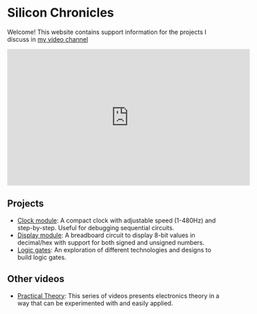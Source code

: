 # Silicon Chronicles

Welcome! This website contains support information for the projects I discuss in [my video channel](https://youtube.com/@dmoisset)

<iframe width="560" height="315" src="https://www.youtube.com/embed/lEcheJuldDg?si=5GvPXCvUlYwNTWM8" title="YouTube video player" frameborder="0" allow="accelerometer; autoplay; clipboard-write; encrypted-media; gyroscope; picture-in-picture; web-share" referrerpolicy="strict-origin-when-cross-origin" allowfullscreen></iframe>

## Projects

* [Clock module](/clock-module): A compact clock with adjustable speed (1-480Hz) and step-by-step. Useful for debugging sequential circuits.
* [Display module](/output-module): A breadboard circuit to display 8-bit values in decimal/hex with support for both signed and unsigned numbers.
* [Logic gates](/logic-gates): An exploration of different technologies and designs to build logic gates.

## Other videos

* [Practical Theory](https://siliconchronicles.github.io/practical-theory/): This series of videos presents electronics theory in a way that can be experimented with and easily applied.
